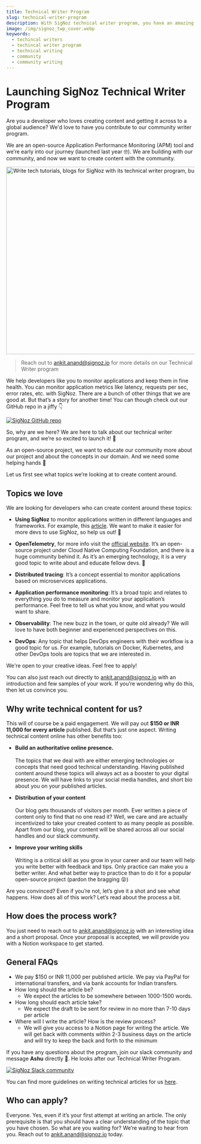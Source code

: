 ```yaml
---
title: Technical Writer Program
slug: technical-writer-program
description: With SigNoz technical writer program, you have an amazing opportunity to build your digital brand, improve your writing skills, and getting your content across a global audience.
image: /img/signoz_twp_cover.webp
keywords:
  - techincal writers
  - techincal writer program
  - technical writing
  - community
  - community writing
---
```


<head>
  <link rel="canonical" href="https://signoz.io/technical-writer-program/"/>
  <meta property="og:image" content="https://signoz.io/img/signoz_twp_cover.webp"/>
  <meta name ="twitter:image" content="https://signoz.io/img/signoz_twp_cover.webp"/>

</head>

# Launching SigNoz Technical Writer Program

Are you a developer who loves creating content and getting it across to a global audience? We'd love to have you contribute to our community writer program.

We are an open-source Application Performance Monitoring (APM) tool and we’re early into our journey (launched last year 🤓). We are building with our community, and now we want to create content with the community.

<div align="center">
  <img src="/img/signoz_twp_cover.webp"
       height = "500" width = "800"
       alt = "Write tech tutorials, blogs for SigNoz with its technical writer program, build your digital presence and get paid to do it"/>
</div>

> Reach out to ankit.anand@signoz.io for more details on our Technical Writer program

We help developers like you to monitor applications and keep them in fine health. You can monitor application metrics like latency, requests per sec, error rates, etc. with SigNoz. There are a bunch of other things that we are good at. But that’s a story for another time! You can though check out our GitHub repo in a jiffy 👇

[![SigNoz GitHub repo](/img/blog/common/signoz_github.webp)](https://github.com/SigNoz/signoz)

So, why are we here? We are here to talk about our technical writer program, and we’re so excited to launch it! 🚀

As an open-source project, we want to educate our community more about our project and about the concepts in our domain. And we need some helping hands 🙌

Let us first see what topics we’re looking at to create content around.

## Topics we love
We are looking for developers who can create content around these topics:

- **Using SigNoz** to monitor applications written in different languages and frameworks. For example, this [article](https://signoz.io/blog/opentelemetry-fastapi/). We want to make it easier for more devs to use SigNoz, so help us out! 🙏

- **OpenTelemetry**, for more info visit the [official website](https://opentelemetry.io/). It’s an open-source project under Cloud Native Computing Foundation, and there is a huge community behind it. As it’s an emerging technology, it is a very good topic to write about and educate fellow devs. 🤗

- **Distributed tracing**: It’s a concept essential to monitor applications based on microservices applications.

- **Application performance monitoring**: It’s a broad topic and relates to everything you do to measure and monitor your application’s performance. Feel free to tell us what you know, and what you would want to share.

- **Observability**: The new buzz in the town, or quite old already? We will love to have both beginner and experienced perspectives on this.

- **DevOps**: Any topic that helps DevOps engineers with their workflow is a good topic for us. For example, tutorials on Docker, Kubernetes, and other DevOps tools are topics that we are interested in.

We're open to your creative ideas. Feel free to apply!

<!-- - Anything and everything that relates to monitoring applications or improving application performance. A few examples of articles can be
    - <a href = "https://medium.com/ivymobility-developers/understanding-high-availability-how-to-achieve-it-11a045584f29" rel="noopener noreferrer nofollow" target="_blank" >Understanding High Availability & How to achieve it?</a>
    - <a href = "https://www.digitalocean.com/community/tutorials/an-introduction-to-metrics-monitoring-and-alerting" rel="noopener noreferrer nofollow" target="_blank" >Introduction to metrics, monitoring, and alerting</a>
    - <a href = "https://medium.com/skyshidigital/6-tricks-to-speed-up-and-improve-your-node-js-performance-fadc06d15cbe" rel="noopener noreferrer nofollow" target="_blank" >Tips to improve your nodejs performance</a>
    - <a href = "https://expressjs.com/en/advanced/best-practice-performance.html" rel="noopener noreferrer nofollow" target="_blank" >Performance Best Practices Using Express in Production</a> -->


You can also just reach out directly to ankit.anand@signoz.io with an introduction and few samples of your work. If you’re wondering why do this, then let us convince you.

## Why write technical content for us?

This will of course be a paid engagement. We will pay out **$150 or INR 11,000 for every article** published. But that’s just one aspect. Writing technical content online has other benefits too:

- **Build an authoritative online presence.**<br></br>
The topics that we deal with are either emerging technologies or concepts that need good technical understanding. Having published content around these topics will always act as a booster to your digital presence. We will have links to your social media handles, and short bio about you on your published articles.

- **Distribution of your content**<br></br>
Our blog gets thousands of visitors per month. Ever written a piece of content only to find that no one read it? Well, we care and are actually incentivized to take your created content to as many people as possible. Apart from our blog, your content will be shared across all our social handles and our slack community.

- **Improve your writing skills**<br></br>
Writing is a critical skill as you grow in your career and our team will help you write better with feedback and tips. Only practice can make you a better writer. And what better way to practice than to do it for a popular open-source project (pardon the bragging 😝)

Are you convinced? Even if you’re not, let’s give it a shot and see what happens. How does all of this work? Let’s read about the process a bit.

## How does the process work?

You just need to reach out to ankit.anand@signoz.io with an interesting idea and a short proposal. Once your proposal is accepted, we will provide you with a Notion workspace to get started.


## General FAQs

- We pay $150 or INR 11,000 per published article. We pay via PayPal for international transfers, and via bank accounts for Indian transfers.
- How long should the article be?
    - We expect the articles to be somewhere between 1000-1500 words.
- How long should each article take?
    - We expect the draft to be sent for review in no more than 7-10 days per article
- Where will I write the article? How is the review process?
    - We will give you access to a Notion page for writing the article. We will get back with comments within 2-3 business days on the article and will try to keep the back and forth to the minimum


<!-- ## FAQs on Payment

- We will pay out **$150 or 11,300 INR per published article**. We pay via PayPal for international transfers, and via bank accounts for Indian transfers. If you have any issues with Paypal, let us know beforehand.
- Payment is processed after the article is published. It can take **3-5 working days** to reflect in your account.
- We will need your **PAN number** to process the payment(for Indian nationals)
- **10% TDS** at source will be deducted
- You will have to provide us with a receipt. You can do so easily using any online receipt generator like: [https://freeinvoicebuilder.com/](https://freeinvoicebuilder.com/) -->

If you have any questions about the program, join our slack community and message **Ashu** directly 👋. He looks after our Technical Writer Program.

[![SigNoz Slack community](/img/blog/common/join_slack_cta.png)](https://signoz.io/slack)

You can find more guidelines on writing technical articles for us [here](https://signoz.notion.site/FAQs-and-Guidelines-for-SigNoz-Technical-Writing-Program-fc311c108ea942aeb2ccc429fe10e637).

## Who can apply?

Everyone. Yes, even if it’s your first attempt at writing an article. The only prerequisite is that you should have a clear understanding of the topic that you have chosen. So what are you waiting for? We’re waiting to hear from you. Reach out to ankit.anand@signoz.io today.



